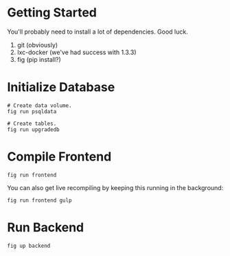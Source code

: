 Getting Started
===============

You'll probably need to install a lot of dependencies. Good luck.

1. git (obviously)
2. lxc-docker (we've had success with 1.3.3)
3. fig (pip install?)


Initialize Database
===================

```
# Create data volume.
fig run psqldata

# Create tables.
fig run upgradedb
```


Compile Frontend
================

```
fig run frontend
```

You can also get live recompiling by keeping this running in the background:

```
fig run frontend gulp
```


Run Backend
===========

```
fig up backend
```
